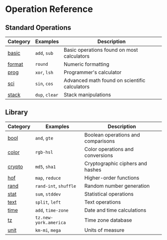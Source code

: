 # Operation Reference

## Standard Operations

| Category                | Examples        | Description
|-------------------------|-----------------|---------------
| [basic](ops/basic.md)   | `add`, `sub`    | Basic operations found on most calculators
| [format](ops/format.md) | `round`         | Numeric formatting
| [prog](ops/prog.md)     | `xor`, `lsh`    | Programmer's calculator
| [sci](ops/sci.md)       | `sin`, `cos`    | Advanced math found on scientific calculators
| [stack](ops/stack.md)   | `dup`, `clear`  | Stack manipulations


## Library

| Category                | Examples              | Description
|-------------------------|-----------------------|---------------
| [bool](ops/bool.md)     | `and`, `gte`          | Boolean operations and comparisons
| [color](ops/color.md)   | `rgb-hsl`             | Color operations and conversions
| [crypto](ops/crypto.md) | `md5`, `sha1`         | Cryptographic ciphers and hashes
| [hof](ops/hof.md)       | `map`, `reduce`       | Higher-order functions
| [rand](ops/rand.md)     | `rand-int`, `shuffle` | Random number generation
| [stat](ops/stat.md)     | `sum`, `stddev`       | Statistical operations
| [text](ops/text.md)     | `split`, `left`       | Text operations
| [time](ops/time.md)     | `add`, `time-zone`    | Date and time calculations
| [tz](ops/tz.md)         | `tz.new-york.america` | Time zone database
| [unit](ops/unit.md)     | `km-mi`, `mega`       | Units of measure